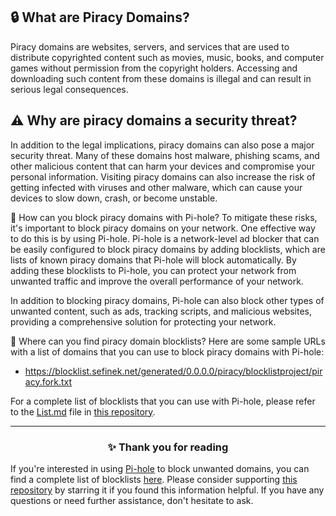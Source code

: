 <!-- SEO DATA FOR BLOCKLIST.SEIFNEK.NET
* Title       : What are Piracy Domains?
* Description : 
* Tags        :
* Canonical   : /viewer/info/block/Phishing
-->

## 🔒 What are Piracy Domains?
Piracy domains are websites, servers, and services that are used to distribute copyrighted content such as movies, music, books, and computer games without permission from the copyright holders.
Accessing and downloading such content from these domains is illegal and can result in serious legal consequences.

## ⚠️ Why are piracy domains a security threat?
In addition to the legal implications, piracy domains can also pose a major security threat.
Many of these domains host malware, phishing scams, and other malicious content that can harm your devices and compromise your personal information.
Visiting piracy domains can also increase the risk of getting infected with viruses and other malware, which can cause your devices to slow down, crash, or become unstable.

🚫 How can you block piracy domains with Pi-hole?
To mitigate these risks, it's important to block piracy domains on your network. One effective way to do this is by using Pi-hole.
Pi-hole is a network-level ad blocker that can be easily configured to block piracy domains by adding blocklists, which are lists of known piracy domains that Pi-hole will block automatically.
By adding these blocklists to Pi-hole, you can protect your network from unwanted traffic and improve the overall performance of your network.

In addition to blocking piracy domains, Pi-hole can also block other types of unwanted content, such as ads, tracking scripts, and malicious websites, providing a comprehensive solution for protecting your network.

📜 Where can you find piracy domain blocklists?
Here are some sample URLs with a list of domains that you can use to block piracy domains with Pi-hole:
- https://blocklist.sefinek.net/generated/0.0.0.0/piracy/blocklistproject/piracy.fork.txt

For a complete list of blocklists that you can use with Pi-hole, please refer to the [List.md](../../lists/md/PiHole.md) file in [this repository](https://github.com/sefinek24/Sefinek-Blocklist-Collection).


<hr>
<h3 align="center">✨ Thank you for reading</h3>
If you're interested in using <a href="../What%20is%20Pi-hole.md">Pi-hole</a> to block unwanted domains, you can find a complete list of blocklists <a href="../../lists/md/Pi-hole.md">here</a>.
Please consider supporting <a href="https://github.com/sefinek24/Sefinek-Blocklist-Collection" target="_blank">this repository</a> by starring it if you found this information helpful.
If you have any questions or need further assistance, don't hesitate to ask.